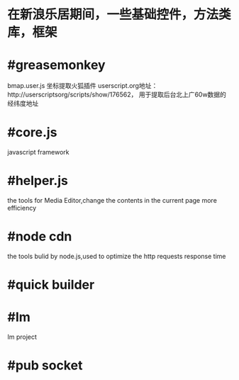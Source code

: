 



#  在新浪乐居期间，一些基础控件，方法类库，框架


#greasemonkey
=============
bmap.user.js  坐标提取火狐插件
userscript.org地址：http://userscriptsorg/scripts/show/176562，
用于提取后台北上广60w数据的经纬度地址


#core.js
=============
javascript framework



#helper.js
=============

the tools for Media Editor,change the contents in the current page more efficiency





#node cdn
=============
the tools bulid by node.js,used to optimize the http requests response time


#quick builder
=============

#Im
=============
Im  project

#pub socket
=============
